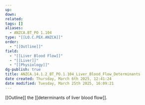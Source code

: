 ```yaml
---
up: 
down: 
related: 
tags: []
aliases:
  - ANZCA.BT_PO 1.104
type: "[[LO.C.PEX.ANZCA]]"
order:
  - "[[Outline]]"
field:
  - "[[Liver Blood Flow]]"
  - "[[Liver]]"
  - "[[Physiology]]"
dg-publish: true
title: ANZCA.14.1.2_BT_PO.1.104_Liver_Blood_Flow_Determinants
date created: Thursday, March 6th 2025, 12:41:24
date modified: Tuesday, March 25th 2025, 16:09:21
---
```


[[Outline]] the [[determinants of liver blood flow]].
